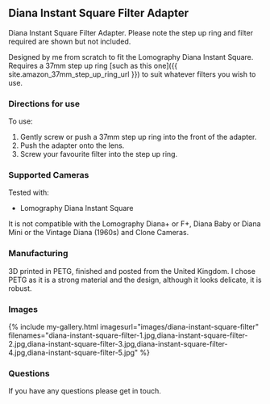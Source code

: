 ## Diana Instant Square Filter Adapter
Diana Instant Square Filter Adapter. Please note the step up ring and filter required are shown but not included.

Designed by me from scratch to fit the Lomography Diana Instant Square. Requires a 37mm step up ring [such as this one]({{ site.amazon_37mm_step_up_ring_url }}) to suit whatever filters you wish to use.

### Directions for use
To use:

1. Gently screw or push a 37mm step up ring into the front of the adapter.
2. Push the adapter onto the lens.
3. Screw your favourite filter into the step up ring.

### Supported Cameras
Tested with:
- Lomography Diana Instant Square

It is not compatible with the Lomography Diana+ or F+, Diana Baby or Diana Mini or the Vintage Diana (1960s) and Clone Cameras.

### Manufacturing
3D printed in PETG, finished and posted from the United Kingdom. I chose PETG as it is a strong material and the design, although it looks delicate, it is robust.

### Images
{% include my-gallery.html imagesurl="images/diana-instant-square-filter"
   filenames="diana-instant-square-filter-1.jpg,diana-instant-square-filter-2.jpg,diana-instant-square-filter-3.jpg,diana-instant-square-filter-4.jpg,diana-instant-square-filter-5.jpg" %}

### Questions
If you have any questions please get in touch.
